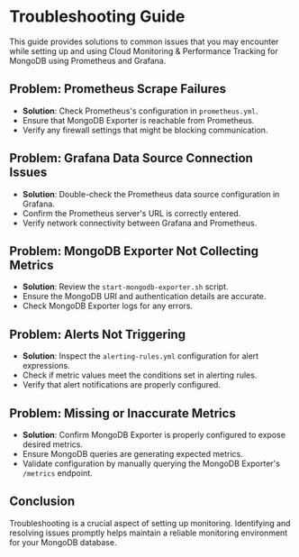 # Troubleshooting Guide

This guide provides solutions to common issues that you may encounter while setting up and using Cloud Monitoring & Performance Tracking for MongoDB using Prometheus and Grafana.

## Problem: Prometheus Scrape Failures

- **Solution**: Check Prometheus's configuration in `prometheus.yml`.
- Ensure that MongoDB Exporter is reachable from Prometheus.
- Verify any firewall settings that might be blocking communication.

## Problem: Grafana Data Source Connection Issues

- **Solution**: Double-check the Prometheus data source configuration in Grafana.
- Confirm the Prometheus server's URL is correctly entered.
- Verify network connectivity between Grafana and Prometheus.

## Problem: MongoDB Exporter Not Collecting Metrics

- **Solution**: Review the `start-mongodb-exporter.sh` script.
- Ensure the MongoDB URI and authentication details are accurate.
- Check MongoDB Exporter logs for any errors.

## Problem: Alerts Not Triggering

- **Solution**: Inspect the `alerting-rules.yml` configuration for alert expressions.
- Check if metric values meet the conditions set in alerting rules.
- Verify that alert notifications are properly configured.

## Problem: Missing or Inaccurate Metrics

- **Solution**: Confirm MongoDB Exporter is properly configured to expose desired metrics.
- Ensure MongoDB queries are generating expected metrics.
- Validate configuration by manually querying the MongoDB Exporter's `/metrics` endpoint.

## Conclusion

Troubleshooting is a crucial aspect of setting up monitoring. Identifying and resolving issues promptly helps maintain a reliable monitoring environment for your MongoDB database.
